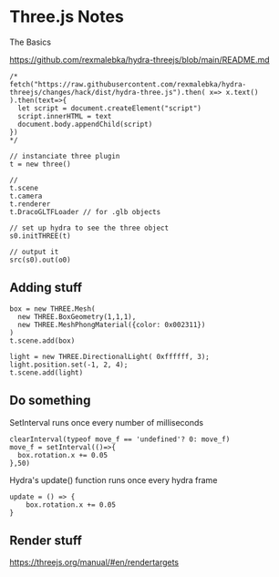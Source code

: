 # Three.js Notes

The Basics

https://github.com/rexmalebka/hydra-threejs/blob/main/README.md

```
/*
fetch("https://raw.githubusercontent.com/rexmalebka/hydra-threejs/changes/hack/dist/hydra-three.js").then( x=> x.text() ).then(text=>{
  let script = document.createElement("script")
  script.innerHTML = text
  document.body.appendChild(script)
})
*/

// instanciate three plugin
t = new three()

//
t.scene
t.camera
t.renderer
t.DracoGLTFLoader // for .glb objects

// set up hydra to see the three object
s0.initTHREE(t)

// output it
src(s0).out(o0)
```

## Adding stuff

```
box = new THREE.Mesh(
  new THREE.BoxGeometry(1,1,1),
  new THREE.MeshPhongMaterial({color: 0x002311})
)
t.scene.add(box)

light = new THREE.DirectionalLight( 0xffffff, 3);
light.position.set(-1, 2, 4);
t.scene.add(light)
```

## Do something

SetInterval runs once every number of milliseconds

```
clearInterval(typeof move_f == 'undefined'? 0: move_f)
move_f = setInterval(()=>{
  box.rotation.x += 0.05
},50)
```

Hydra's update() function runs once every hydra frame

```
update = () => {
    box.rotation.x += 0.05
}
```

## Render stuff

https://threejs.org/manual/#en/rendertargets